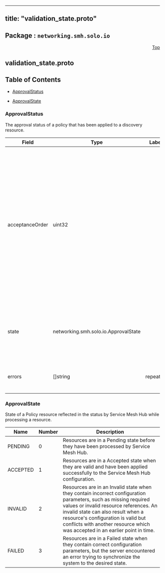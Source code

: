 
---
title: "validation_state.proto"
---

## Package : `networking.smh.solo.io`



<a name="top"></a>

<a name="API Reference for validation_state.proto"></a>
<p align="right"><a href="#top">Top</a></p>

## validation_state.proto


## Table of Contents
  - [ApprovalStatus](#networking.smh.solo.io.ApprovalStatus)

  - [ApprovalState](#networking.smh.solo.io.ApprovalState)






<a name="networking.smh.solo.io.ApprovalStatus"></a>

### ApprovalStatus
The approval status of a policy that has been applied to a discovery resource.


| Field | Type | Label | Description |
| ----- | ---- | ----- | ----------- |
| acceptanceOrder | uint32 |  | AcceptanceOrder represents the order in which the Policy was accepted and applied to a discovery resource. The first accepted policy will have an acceptance_order of 0, the second 1, etc. When conflicts are detected in the system, the Policy with the lowest acceptance_order will be chosen (and all other conflicting policies will be rejected). |
| state | networking.smh.solo.io.ApprovalState |  | The result of attempting to apply the policy to the discovery resource, reported by the Policy controller (mesh-networking). |
| errors | []string | repeated | Any errors observed which prevented the resource from being Accepted. |





 <!-- end messages -->


<a name="networking.smh.solo.io.ApprovalState"></a>

### ApprovalState
State of a Policy resource reflected in the status by Service Mesh Hub while processing a resource.

| Name | Number | Description |
| ---- | ------ | ----------- |
| PENDING | 0 | Resources are in a Pending state before they have been processed by Service Mesh Hub. |
| ACCEPTED | 1 | Resources are in a Accepted state when they are valid and have been applied successfully to the Service Mesh Hub configuration. |
| INVALID | 2 | Resources are in an Invalid state when they contain incorrect configuration parameters, such as missing required values or invalid resource references. An invalid state can also result when a resource's configuration is valid but conflicts with another resource which was accepted in an earlier point in time. |
| FAILED | 3 | Resources are in a Failed state when they contain correct configuration parameters, but the server encountered an error trying to synchronize the system to the desired state. |


 <!-- end enums -->

 <!-- end HasExtensions -->

 <!-- end services -->

